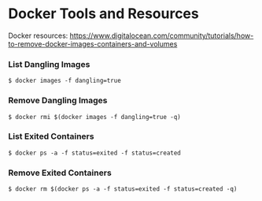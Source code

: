 
Docker Tools and Resources
==========================

Docker resources:
https://www.digitalocean.com/community/tutorials/how-to-remove-docker-images-containers-and-volumes

### List Dangling Images

	$ docker images -f dangling=true

### Remove Dangling Images

	$ docker rmi $(docker images -f dangling=true -q)

### List Exited Containers

	$ docker ps -a -f status=exited -f status=created

### Remove Exited Containers

	$ docker rm $(docker ps -a -f status=exited -f status=created -q)